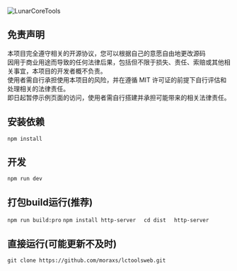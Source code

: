 ![LunarCoreTools](https://socialify.git.ci/moraxs/LunarCoreTools/image?description=1&descriptionEditable=%E6%9C%9F%E6%9C%ABvite%E4%BD%9C%E4%B8%9A%E9%A1%B9%E7%9B%AE%E5%AE%9E%E8%B7%B5&forks=1&issues=1&language=1&name=1&owner=1&pulls=1&stargazers=1&theme=Light)
## 免责声明
本项目完全遵守相关的开源协议，您可以根据自己的意愿自由地更改源码  
因用于商业用途而导致的任何法律后果，包括但不限于损失、责任、索赔或其他相关事宜，本项目的开发者概不负责。  
使用者需自行承担使用本项目的风险，并在遵循 MIT 许可证的前提下自行评估和处理相关的法律责任。  
即日起暂停示例页面的访问，使用者需自行搭建并承担可能带来的相关法律责任。  

## 安装依赖
`
npm install
`

## 开发
`
npm run dev
`

## 打包build运行(推荐)
`
npm run build:pro
`
`
npm install http-server  
`
`
cd dist  
`
`
http-server
`
## 直接运行(可能更新不及时)

`
git clone https://github.com/moraxs/lctoolsweb.git
`

